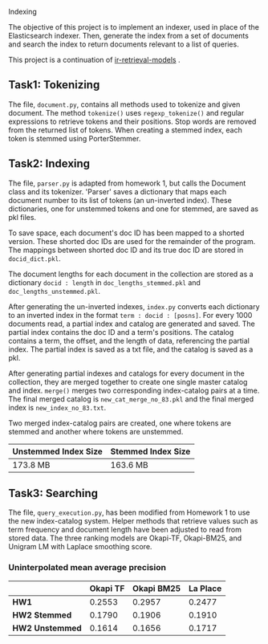 Indexing

The objective of this project is to implement an indexer, used in place of the Elasticsearch indexer. Then, generate the index from a set of documents and search the index to return documents relevant to a list of queries. 

This project is a continuation of [ir-retrieval-models](https://github.com/ellataira/ir-retrieval-models)
. 

## Task1: Tokenizing
The file, `document.py`, contains all methods used to tokenize and given document. The method `tokenize()` uses 
`regexp_tokenize()` and regular expressions to retrieve tokens and their positions. Stop words are removed from the returned list 
of tokens. When creating a stemmed index, each token is stemmed using PorterStemmer. 

## Task2: Indexing
The file, `parser.py` is adapted from homework 1, but calls the Document class and its tokenizer. 'Parser' saves a dictionary that maps 
each document number to its list of tokens (an un-inverted index). These dictionaries, one for unstemmed tokens and one for stemmed,
are saved as pkl files. 

To save space, each document's doc ID has been mapped to a shorted version. These shorted doc IDs are used for the remainder of the program. 
The mappings between shorted doc ID and its true doc ID are stored in `docid_dict.pkl`. 

The document lengths for each document in the collection are stored as a dictionary `docid : length` in `doc_lengths_stemmed.pkl`
and `doc_lengths_unstemmed.pkl`. 

After generating the un-inverted indexes, `index.py` converts each dictionary to an inverted index in the format 
`term : docid : [posns]`. For every 1000 documents read, a partial index and catalog are generated and saved. The partial index
contains the doc ID and a term's positions. The catalog contains a term, the offset, and the length of data, referencing the partial index. 
The partial index is saved as a txt file, and the catalog is saved as a pkl. 

After generating partial indexes and catalogs for every document in the collection, they are merged together to create one 
single master catalog and index. `merge()` merges two corresponding index-catalog pairs at a time. The final merged catalog is 
`new_cat_merge_no_83.pkl` and the final merged index is `new_index_no_83.txt`. 

Two merged index-catalog pairs are created, one where tokens are stemmed and another where tokens are unstemmed.  

| Unstemmed Index Size | Stemmed Index Size |
|----------------------|--------------------|
| 173.8 MB             | 163.6 MB           |

## Task3: Searching

The file, `query_execution.py`, has been modified from Homework 1 to use the new index-catalog system. Helper methods that retrieve 
values such as term frequency and document length have been adjusted to read from stored data. The three ranking models 
are Okapi-TF, Okapi-BM25, and Unigram LM with Laplace smoothing score. 

### Uninterpolated mean average precision
|                   | **Okapi TF** | **Okapi BM25** | **La Place** | 
|-------------------|-------------|--------|--------------| 
| **HW1**           | 0.2553      | 0.2957 | 0.2477       |
| **HW2 Stemmed**   | 0.1790      | 0.1906 | 0.1910       | 
| **HW2 Unstemmed** | 0.1614      | 0.1656 | 0.1717       | 

